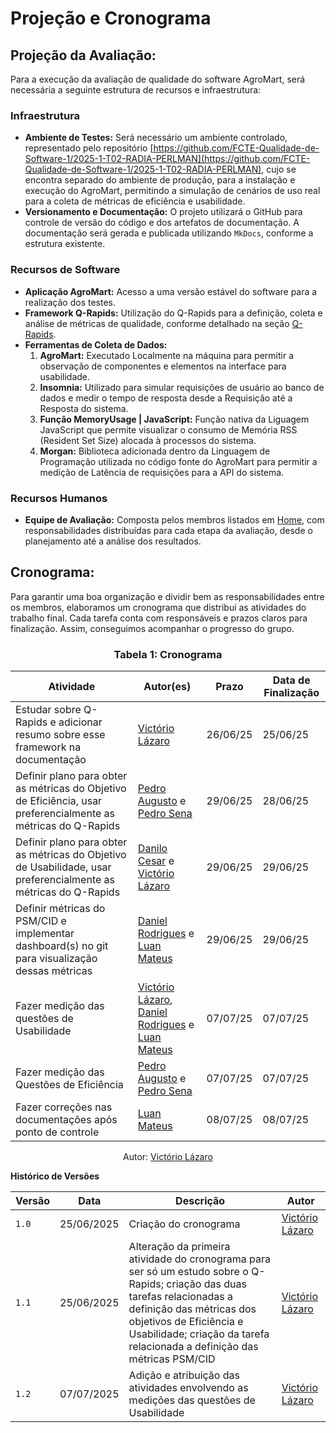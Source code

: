 # Projeção e Cronograma

## Projeção da Avaliação:

Para a execução da avaliação de qualidade do software AgroMart, será necessária a seguinte estrutura de recursos e infraestrutura:

### Infraestrutura

- **Ambiente de Testes:** Será necessário um ambiente controlado, representado pelo repositório [https://github.com/FCTE-Qualidade-de-Software-1/2025-1-T02-RADIA-PERLMAN](https://github.com/FCTE-Qualidade-de-Software-1/2025-1-T02-RADIA-PERLMAN), cujo se encontra separado do ambiente de produção, para a instalação e execução do AgroMart, permitindo a simulação de cenários de uso real para a coleta de métricas de eficiência e usabilidade.
- **Versionamento e Documentação:** O projeto utilizará o GitHub para controle de versão do código e dos artefatos de documentação. A documentação será gerada e publicada utilizando `MkDocs`, conforme a estrutura existente.

### Recursos de Software

- **Aplicação AgroMart:** Acesso a uma versão estável do software para a realização dos testes.
- **Framework Q-Rapids:** Utilização do Q-Rapids para a definição, coleta e análise de métricas de qualidade, conforme detalhado na seção [Q-Rapids](../05-qrapids/qrapids.md).
- **Ferramentas de Coleta de Dados:**
    1. **AgroMart:** Executado Localmente na máquina para permitir a observação de componentes e elementos na interface para usabilidade.
    2. **Insomnia:** Utilizado para simular requisições de usuário ao banco de dados e medir o tempo de resposta desde a Requisição até a Resposta do sistema.
    3. **Função MemoryUsage | JavaScript:** Função nativa da Liguagem JavaScript que permite visualizar o consumo de Memória RSS (Resident Set Size) alocada à processos do sistema.
    4. **Morgan:** Biblioteca adicionada dentro da Linguagem de Programação utilizada no código fonte do AgroMart para permitir a medição de Latência de requisições para a API do sistema.

### Recursos Humanos

- **Equipe de Avaliação:** Composta pelos membros listados em [Home](../../index.md), com responsabilidades distribuídas para cada etapa da avaliação, desde o planejamento até a análise dos resultados.

## Cronograma:

Para garantir uma boa organização e dividir bem as responsabilidades entre os membros, elaboramos um cronograma que distribui as atividades do trabalho final. Cada tarefa conta com responsáveis e prazos claros para finalização. Assim, conseguimos acompanhar o progresso do grupo.

### <center>**Tabela 1:** Cronograma

<div>
  <center>
  <table>
    <thead>
      <tr>
        <th>Atividade</th>
        <th>Autor(es)</th>
        <th>Prazo</th>
        <th>Data de Finalização</th>
      </tr>
    </thead>
    <tbody>
      <tr>
        <td>Estudar sobre Q-Rapids e adicionar resumo sobre esse framework na documentação</td>
        <td>
          <a href="https://github.com/Victor-oss/">Victório Lázaro</a>
        </td>
        <td>26/06/25</td>
        <td>25/06/25</td>
      </tr>
      <tr>
        <td>Definir plano para obter as métricas do Objetivo de Eficiência, usar preferencialmente as métricas do Q-Rapids</td>
        <td><a href="https://github.com/Izarias">Pedro Augusto</a> e <a href="https://github.com/pedrosena21">Pedro Sena</a></td>
        <td>29/06/25</td>
        <td>28/06/25</td>
      </tr>
      <tr>
        <td>Definir plano para obter as métricas do Objetivo de Usabilidade, usar preferencialmente as métricas do Q-Rapids</td>
        <td><a href="https://github.com/DaniloCTM/">Danilo Cesar</a> e <a href="https://github.com/Victor-oss/">Victório Lázaro</a></td>
        <td>29/06/25</td>
        <td>29/06/25</td>
      </tr>
      <tr>
        <td>Definir métricas do PSM/CID e implementar dashboard(s) no git para visualização dessas métricas</td>
        <td><a href="https://github.com/DanielRogs">Daniel Rodrigues</a> e <a href="https://github.com/luanduartee">Luan Mateus</a></td>
        <td>29/06/25</td>
        <td>29/06/25</td>
      </tr>
      <tr>
        <td>Fazer medição das questões de Usabilidade</td>
        <td><a href="https://github.com/Victor-oss/">Victório Lázaro</a>, <a href="https://github.com/DanielRogs">Daniel Rodrigues</a> e <a href="https://github.com/luanduartee">Luan Mateus</a></td>
        <td>07/07/25</td>
        <td>07/07/25</td>
      </tr>
      <tr>
        <td>Fazer medição das Questões de Eficiência</td>
        <td><a href="https://github.com/Izarias">Pedro Augusto</a> e <a href="https://github.com/pedrosena21">Pedro Sena</a></td>
        <td>07/07/25</td>
        <td>07/07/25</td>
      </tr>
      <tr>
        <td>Fazer correções nas documentações após ponto de controle</td>
        <td><a href="https://github.com/luanduartee">Luan Mateus</a></td>
        <td>08/07/25</td>
        <td>08/07/25</td>
      </tr>
    </tbody>
  </table>
  
  <center>
  <div>
    <p>Autor: <a href="https://github.com/Victor-oss" target="_blank">Victório Lázaro</a></p>
  </div>
  </center>
</div>

**Histórico de Versões**

| **Versão** | **Data**   | **Descrição**                                                                                                                                                                                                                                                  | **Autor**                                        |
| ---------- | ---------- | -------------------------------------------------------------------------------------------------------------------------------------------------------------------------------------------------------------------------------------------------------------- | ------------------------------------------------ |
| `1.0`      | 25/06/2025 | Criação do cronograma                                                                                                                                                                                                                                          | [Victório Lázaro](https://github.com/Victor-oss) |
| `1.1`      | 25/06/2025 | Alteração da primeira atividade do cronograma para ser só um estudo sobre o Q-Rapids; criação das duas tarefas relacionadas a definição das métricas dos objetivos de Eficiência e Usabilidade; criação da tarefa relacionada a definição das métricas PSM/CID | [Victório Lázaro](https://github.com/Victor-oss) |
| `1.2`      | 07/07/2025 | Adição e atribuição das atividades envolvendo as medições das questões de Usabilidade                                                                                                                                                                          | [Victório Lázaro](https://github.com/Victor-oss) |